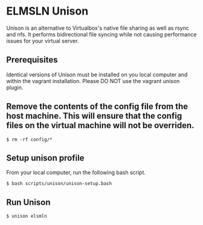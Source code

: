 # ELMSLN Unison

Unison is an alternative to Virtualbox's native file sharing as well as rsync and nfs.  It performs bidirectional file syncing while not causing performance issues for your virtual server.

## Prerequisites

Identical versions of Unison must be installed on you local computer and within the vagrant installation.  Please DO NOT use the vagrant unison plugin.

## Remove the contents of the config file from the host machine.  This will ensure that the config files on the virtual machine will not be overriden.

```
$ rm -rf config/*
```

## Setup unison profile

From your local computer, run the following bash script.

```
$ bash scripts/unison/unison-setup.bash
```

## Run Unison

```
$ unison elsmln
```
